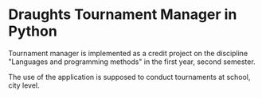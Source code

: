 #  Draughts Tournament Manager in Python

Tournament manager is implemented as a credit project on the discipline 
"Languages and programming methods" in the first year, second semester.

The use of the application is supposed to 
conduct tournaments at school, city level.